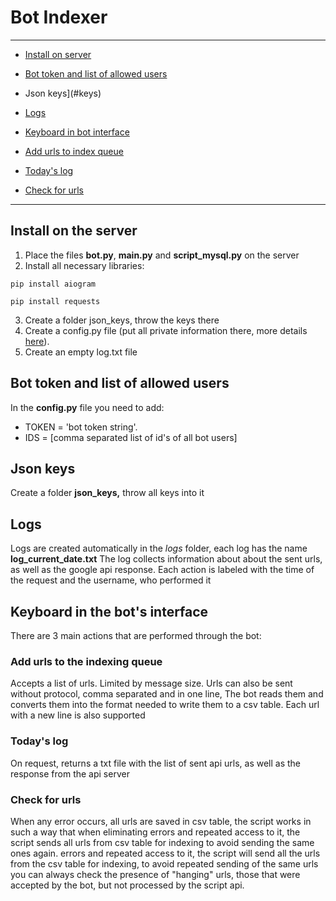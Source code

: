# Bot Indexer

------------------------------------------------
- [Install on server](#install)

- [Bot token and list of allowed users](#private)

- Json keys](#keys)

- [Logs](#logs)

- [Keyboard in bot interface](#keyboard)

- [Add urls to index queue](#pushUrls)
    
- [Today's log](#getLog)
    
- [Check for urls](#checkUrls)
    
------------------------------------------------


## Install on the server<a name="install"></a>

1. Place the files **bot.py**, **main.py** and **script_mysql.py** on the server
2. Install all necessary libraries:

```
pip install aiogram

pip install requests

```

3. Create a folder json_keys, throw the keys there
4. Create a config.py file (put all private information there, more details [here](#private)).
5. Create an empty log.txt file

## Bot token and list of allowed users<a name="private"></a>


In the **config.py** file you need to add:
* TOKEN = 'bot token string'.
* IDS = [comma separated list of id's of all bot users]

## Json keys<a name="keys"></a>

Create a folder **json_keys,** throw all keys into it 


## Logs<a name="logs"></a>

Logs are created automatically in the _logs_ folder, each log has the name **log_current_date.txt** The log collects information about
about the sent urls, as well as the google api response. Each action is labeled with the time of the request and the username, 
who performed it

## Keyboard in the bot's interface<a name="keyboard"></a>

There are 3 main actions that are performed through the bot:

### Add urls to the indexing queue<a name="pushUrls"></a>

Accepts a list of urls. Limited by message size. Urls can also be sent without protocol, comma separated and in one line,
The bot reads them and converts them into the format needed to write them to a csv table. Each url with a new line is also supported

### Today's log<a name="getLog"></a>

On request, returns a txt file with the list of sent api urls, as well as the response from the api server

### Check for urls<a name="checkUrls"></a>


When any error occurs, all urls are saved in csv table, the script works in such a way that when eliminating errors and repeated access to it, the script sends all urls from csv table for indexing to avoid sending the same ones again.
errors and repeated access to it, the script will send all the urls from the csv table for indexing, to avoid repeated sending of the same
urls you can always check the presence of "hanging" urls, those that were accepted by the bot, but not processed by the script api.